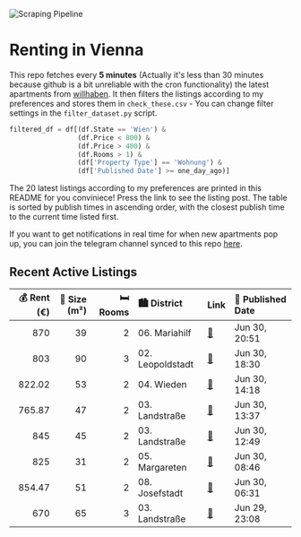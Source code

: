 ![Scraping Pipeline](https://github.com/AthomsG/renting-in-vienna/actions/workflows/run_pipeline.yml/badge.svg)


# Renting in Vienna

This repo fetches every **5 minutes** (Actually it's less than 30 minutes because github is a bit unreliable with the cron functionality) the latest apartments from [willhaben](https://www.willhaben.at/).
It then filters the listings according to my preferences and stores them in `check_these.csv` - You can change filter settings in the `filter_dataset.py` script.

```python
filtered_df = df[(df.State == 'Wien') & 
                 (df.Price < 800) &
                 (df.Price > 400) &
                 (df.Rooms > 1) &
                 (df['Property Type'] == 'Wohnung') &
                 (df['Published Date'] >= one_day_ago)]
```

The 20 latest listings according to my preferences are printed in this README for you conviniece! Press the link to see the listing post.
The table is sorted by publish times in ascending order, with the closest publish time to the current time listed first.

If you want to get notifications in real time for when new apartments pop up, you can join the telegram channel synced to this repo [here](https://t.me/+1HPAYOf5BSsyNTlk).

## Recent Active Listings

|   💰 Rent (€) |   📏 Size (m²) |   🛏️ Rooms | 🏙️ District      | Link                                                                                                                                                                                                                                                   | 📅 Published Date   |
|-------------:|--------------:|-----------:|:-----------------|:-------------------------------------------------------------------------------------------------------------------------------------------------------------------------------------------------------------------------------------------------------|:-------------------|
|       870    |            39 |          2 | 06. Mariahilf    | [🔗](https://www.willhaben.at/iad/immobilien/d/mietwohnungen/wien/wien-1060-mariahilf/zwischenmiete---vollm%C3%B6blierte-2-zimmer-neubauwohnung-im-6.-bezirk-824708999/)                                                                                | Jun 30, 20:51      |
|       803    |            90 |          3 | 02. Leopoldstadt | [🔗](https://www.willhaben.at/iad/immobilien/d/mietwohnungen/wien/wien-1020-leopoldstadt/3-zimmer-wohnung-im-2.-bezirk---m%C3%B6bliert---90-m%C2%B2---%E2%82%AC800-miete-1054702474/)                                                                   | Jun 30, 18:30      |
|       822.02 |            53 |          2 | 04. Wieden       | [🔗](https://www.willhaben.at/iad/immobilien/d/mietwohnungen/wien/wien-1040-wieden/renovierte-wohnung-n%C3%A4he-naschmarkt-802244150/)                                                                                                                  | Jun 30, 14:18      |
|       765.87 |            47 |          2 | 03. Landstraße   | [🔗](https://www.willhaben.at/iad/immobilien/d/mietwohnungen/wien/wien-1030-landstra%C3%9Fe/%28reserviert%29-nachmieter-gesucht-f%C3%BCr-wohnung-in-3er-bezirk---47m%C2%B2-948403138/)                                                                  | Jun 30, 13:37      |
|       845    |            45 |          2 | 03. Landstraße   | [🔗](https://www.willhaben.at/iad/immobilien/d/mietwohnungen/wien/wien-1030-landstra%C3%9Fe/laendyard:-traumhafte-2-zimmer-gartenwohnung---zur-miete-in-1030-wien-1751748651/)                                                                          | Jun 30, 12:49      |
|       825    |            31 |          2 | 05. Margareten   | [🔗](https://www.willhaben.at/iad/immobilien/d/mietwohnungen/wien/wien-1050-margareten/pauschalmiete-inklusive-warmwasser-&-heizung/k%C3%BChlung---moderne-2-zimmer-wohnung-mit-sch%C3%B6nem-balkon-in-hofruhelage---stilvolle-ausstattung-2001386578/) | Jun 30, 08:46      |
|       854.47 |            51 |          2 | 08. Josefstadt   | [🔗](https://www.willhaben.at/iad/immobilien/d/mietwohnungen/wien/wien-1080-josefstadt/in-toplage-2-zimmerwohnung-n%C3%A4he-bennoplatz%21-bennogasse-23/33-1164629880/)                                                                                 | Jun 30, 06:31      |
|       670    |            65 |          3 | 03. Landstraße   | [🔗](https://www.willhaben.at/iad/immobilien/d/mietwohnungen/wien/wien-1030-landstra%C3%9Fe/direktvergabe-wiener-wohnen-vormerkschein-vor-05/2024-912697125/)                                                                                           | Jun 29, 23:08      |
